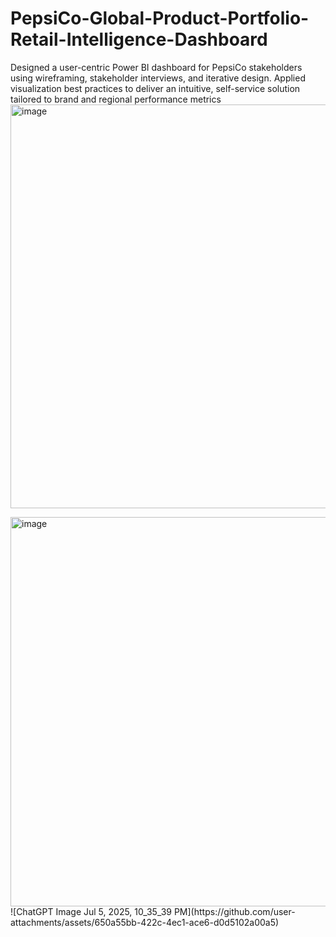 # PepsiCo-Global-Product-Portfolio-Retail-Intelligence-Dashboard
Designed a user-centric Power BI dashboard for PepsiCo stakeholders using wireframing, stakeholder interviews, and iterative design. Applied visualization best practices to deliver an intuitive, self-service solution tailored to brand and regional performance metrics
<img width="646" alt="image" src="https://github.com/user-attachments/assets/54bdcd17-6ddd-4a2e-9c40-ccb9c20b51be" />

<img width="623" alt="image" src="https://github.com/user-attachments/assets/89fe00fa-4903-4a1c-b931-b9b78abb9b35" />
![ChatGPT Image Jul 5, 2025, 10_35_39 PM](https://github.com/user-attachments/assets/650a55bb-422c-4ec1-ace6-d0d5102a00a5)
